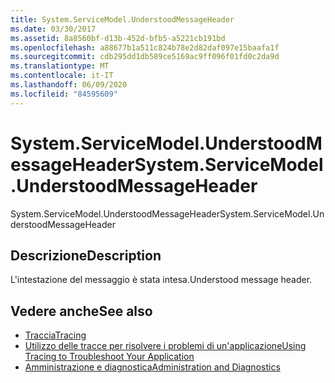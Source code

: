 ```yaml
---
title: System.ServiceModel.UnderstoodMessageHeader
ms.date: 03/30/2017
ms.assetid: 8a8560bf-d13b-452d-bfb5-a5221cb191bd
ms.openlocfilehash: a88677b1a511c824b78e2d82daf097e15baafa1f
ms.sourcegitcommit: cdb295dd1db589ce5169ac9ff096f01fd0c2da9d
ms.translationtype: MT
ms.contentlocale: it-IT
ms.lasthandoff: 06/09/2020
ms.locfileid: "84595609"
---
```

# <a name="systemservicemodelunderstoodmessageheader"></a><span data-ttu-id="711dc-102">System.ServiceModel.UnderstoodMessageHeader</span><span class="sxs-lookup"><span data-stu-id="711dc-102">System.ServiceModel.UnderstoodMessageHeader</span></span>
<span data-ttu-id="711dc-103">System.ServiceModel.UnderstoodMessageHeader</span><span class="sxs-lookup"><span data-stu-id="711dc-103">System.ServiceModel.UnderstoodMessageHeader</span></span>  
  
## <a name="description"></a><span data-ttu-id="711dc-104">Descrizione</span><span class="sxs-lookup"><span data-stu-id="711dc-104">Description</span></span>  
 <span data-ttu-id="711dc-105">L'intestazione del messaggio è stata intesa.</span><span class="sxs-lookup"><span data-stu-id="711dc-105">Understood message header.</span></span>  
  
## <a name="see-also"></a><span data-ttu-id="711dc-106">Vedere anche</span><span class="sxs-lookup"><span data-stu-id="711dc-106">See also</span></span>

- [<span data-ttu-id="711dc-107">Traccia</span><span class="sxs-lookup"><span data-stu-id="711dc-107">Tracing</span></span>](index.md)
- [<span data-ttu-id="711dc-108">Utilizzo delle tracce per risolvere i problemi di un'applicazione</span><span class="sxs-lookup"><span data-stu-id="711dc-108">Using Tracing to Troubleshoot Your Application</span></span>](using-tracing-to-troubleshoot-your-application.md)
- [<span data-ttu-id="711dc-109">Amministrazione e diagnostica</span><span class="sxs-lookup"><span data-stu-id="711dc-109">Administration and Diagnostics</span></span>](../index.md)
